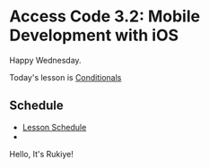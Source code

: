 # Access Code 3.2: Mobile Development with iOS

Happy Wednesday.

Today's lesson is [Conditionals](/lessons/conditionals)

## Schedule

- [Lesson Schedule](schedule.md)
- 
Hello, It's Rukiye!

